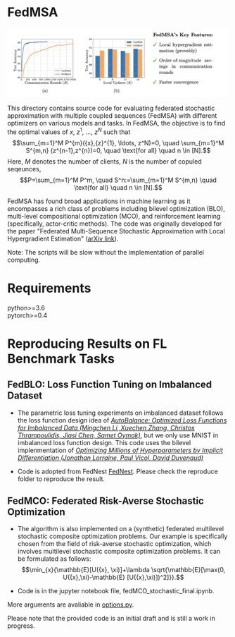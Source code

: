 # FedMSA




![alt ](figs/fedMSA-feature.png)

This directory contains source code for evaluating federated stochastic approximation with multiple coupled sequences (FedMSA) with different optimizers on various models and tasks.  In FedMSA, the objective is to find the optimal values of ${x}$, ${z}^{1}$, $\ldots$, ${z}^{N}$ such that
$$\sum_{m=1}^M P^{m}({x},{z}^{1}, \ldots, z^N)=0, \quad \sum_{m=1}^M S^{m,n} (z^{n-1},z^{n})=0, \quad \text{for all}  \quad n \in [N].$$
Here, $M$ denotes the number of clients,  $N$ is the number of copuled seqeunces, $$P=\sum_{m=1}^M P^m, \quad S^n:=\sum_{m=1}^M S^{m,n}  \quad \text{for all} \quad  n \in [N].$$

FedMSA has found broad applications in machine learning as it encompasses a rich class of problems including bilevel optimization (BLO), multi-level compositional optimization (MCO), and reinforcement learning (specifically, actor-critic methods). The code was originally developed for the paper
"Federated Multi-Sequence Stochastic Approximation with Local Hypergradient Estimation" ([arXiv link](https://arxiv.org/submit/4930672)).
 
 

Note: The scripts will be slow without the implementation of parallel computing. 

# Requirements
python>=3.6  
pytorch>=0.4

# Reproducing Results on FL Benchmark Tasks

## FedBLO: Loss Function Tuning on Imbalanced Dataset
- The parametric loss tuning experiments on imbalanced dataset follows the loss function design idea of 
[*AutoBalance: Optimized Loss Functions for Imbalanced Data (Mingchen Li, Xuechen Zhang, Christos Thrampoulidis, Jiasi Chen, Samet Oymak)*](https://openreview.net/pdf?id=ebQXflQre5a), but we only use MNIST in imbalanced loss function design. This code uses the bilevel implenmentation of 
[*Optimizing Millions of Hyperparameters by Implicit Differentiation (Jonathan Lorraine, Paul Vicol, David Duvenaud)*](https://arxiv.org/abs/1911.02590)

- Code is adopted from FedNest [FedNest](https://github.com/ucr-optml/FedNest). Please check the reproduce folder to reproduce the result.


## FedMCO: Federated  Risk-Averse Stochastic Optimization
- The algorithm is also implemented on a (synthetic) federated multilevel stochastic composite optimization problems.  Our example is specifically chosen from the field of risk-averse stochastic optimization, which involves multilevel stochastic composite optimization problems. It can be formulated as follows: 
$$\min_{x}{\mathbb{E}[U({x}, \xi)]+\lambda \sqrt{\mathbb{E}[\max(0, U({x},\xi)-\mathbb{E} [U({x},\xi)])^2]}}.$$


- Code is in the jupyter notebook file, fedMCO_stochastic_final.ipynb.



More arguments are avaliable in [options.py](utils/options.py). 

Please note that the provided code is an initial draft and is still a work in progress.
